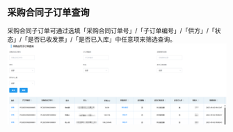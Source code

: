 ## 采购合同子订单查询
采购合同子订单可通过选填「采购合同订单号」/「子订单编号」/「供方」/「状态」/「是否已收发票」/「是否已入库」中任意项来筛选查询。
![图片](../../.vuepress/public/images/purchase/order.png) 